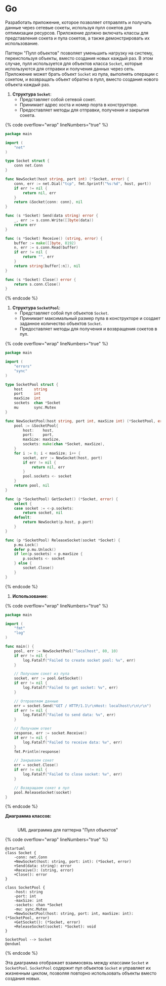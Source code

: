 # Go

Разработать приложение, которое позволяет отправлять и получать данные через сетевые сокеты, используя пулл сокетов для оптимизации ресурсов. Приложение должно включать классы для представления сокета и пула сокетов, а также демонстрировать их использование.

Паттерн "Пулл объектов" позволяет уменьшить нагрузку на систему, переиспользуя объекты, вместо создания новых каждый раз. В этом случае, пулл используется для объектов класса `Socket`, которые используются для отправки и получения данных через сеть. Приложение может брать объект `Socket` из пула, выполнять операции с сокетом, и возвращать объект обратно в пулл, вместо создания нового объекта каждый раз.

1. **Структура `Socket`**:
   * Представляет собой сетевой сокет.
   * Принимает адрес хоста и номер порта в конструкторе.
   * Предоставляет методы для отправки, получения и закрытия сокета.

{% code overflow="wrap" lineNumbers="true" %}
```go
package main

import (
    "net"
)

type Socket struct {
    conn net.Conn
}

func NewSocket(host string, port int) (*Socket, error) {
    conn, err := net.Dial("tcp", fmt.Sprintf("%s:%d", host, port))
    if err != nil {
        return nil, err
    }
    return &Socket{conn: conn}, nil
}

func (s *Socket) Send(data string) error {
    _, err := s.conn.Write([]byte(data))
    return err
}

func (s *Socket) Receive() (string, error) {
    buffer := make([]byte, 8192)
    n, err := s.conn.Read(buffer)
    if err != nil {
        return "", err
    }
    return string(buffer[:n]), nil
}

func (s *Socket) Close() error {
    return s.conn.Close()
}
```
{% endcode %}

1. **Структура `SocketPool`**:
   * Представляет собой пул объектов `Socket`.
   * Принимает максимальный размер пула в конструкторе и создает заданное количество объектов `Socket`.
   * Предоставляет методы для получения и возвращения сокетов в пул.

{% code overflow="wrap" lineNumbers="true" %}
```go
package main

import (
    "errors"
    "sync"
)

type SocketPool struct {
    host     string
    port     int
    maxSize  int
    sockets  chan *Socket
    mu       sync.Mutex
}

func NewSocketPool(host string, port int, maxSize int) (*SocketPool, error) {
    pool := &SocketPool{
        host:    host,
        port:    port,
        maxSize: maxSize,
        sockets: make(chan *Socket, maxSize),
    }
    for i := 0; i < maxSize; i++ {
        socket, err := NewSocket(host, port)
        if err != nil {
            return nil, err
        }
        pool.sockets <- socket
    }
    return pool, nil
}

func (p *SocketPool) GetSocket() (*Socket, error) {
    select {
    case socket := <-p.sockets:
        return socket, nil
    default:
        return NewSocket(p.host, p.port)
    }
}

func (p *SocketPool) ReleaseSocket(socket *Socket) {
    p.mu.Lock()
    defer p.mu.Unlock()
    if len(p.sockets) < p.maxSize {
        p.sockets <- socket
    } else {
        socket.Close()
    }
}
```
{% endcode %}

1. **Использование**:

{% code overflow="wrap" lineNumbers="true" %}
```go
package main

import (
    "fmt"
    "log"
)

func main() {
    pool, err := NewSocketPool("localhost", 80, 10)
    if err != nil {
        log.Fatalf("Failed to create socket pool: %v", err)
    }

    // Получаем сокет из пула
    socket, err := pool.GetSocket()
    if err != nil {
        log.Fatalf("Failed to get socket: %v", err)
    }

    // Отправляем данные
    err = socket.Send("GET / HTTP/1.1\r\nHost: localhost\r\n\r\n")
    if err != nil {
        log.Fatalf("Failed to send data: %v", err)
    }

    // Получаем ответ
    response, err := socket.Receive()
    if err != nil {
        log.Fatalf("Failed to receive data: %v", err)
    }
    fmt.Println(response)

    // Закрываем сокет
    err = socket.Close()
    if err != nil {
        log.Fatalf("Failed to close socket: %v", err)
    }

    // Возвращаем сокет в пул
    pool.ReleaseSocket(socket)
}
```
{% endcode %}

**Диаграмма классов:**

<figure><img src="../../../../../.gitbook/assets/image (42).png" alt=""><figcaption><p>UML диаграмма для паттерна "Пулл объектов"</p></figcaption></figure>

{% code overflow="wrap" lineNumbers="true" %}
```plant-uml
@startuml
class Socket {
    -conn: net.Conn
    +NewSocket(host: string, port: int): (*Socket, error)
    +Send(data: string): error
    +Receive(): (string, error)
    +Close(): error
}

class SocketPool {
    -host: string
    -port: int
    -maxSize: int
    -sockets: chan *Socket
    -mu: sync.Mutex
    +NewSocketPool(host: string, port: int, maxSize: int): (*SocketPool, error)
    +GetSocket(): (*Socket, error)
    +ReleaseSocket(socket: *Socket): void
}

SocketPool --> Socket
@enduml
```
{% endcode %}

Эта диаграмма отображает взаимосвязь между классами `Socket` и `SocketPool`. `SocketPool` содержит пул объектов `Socket` и управляет их жизненным циклом, позволяя повторно использовать объекты вместо создания новых.
